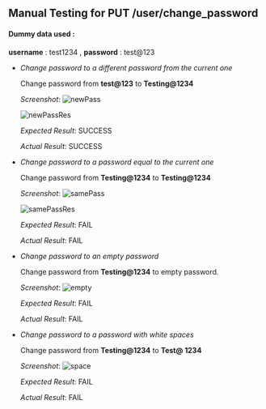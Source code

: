 ## Manual Testing for PUT /user/change_password


#### Dummy data used :
 **username** : test1234 , **password** : test@123


* _Change password to a different password from the current one_

    Change password from **test@123** to **Testing@1234**

     _Screenshot_:
    ![newPass](https://user-images.githubusercontent.com/64194946/92589746-a555f680-f2b8-11ea-8a90-8b551e03901b.png)

    ![newPassRes](https://user-images.githubusercontent.com/64194946/92589742-a424c980-f2b8-11ea-8172-4b436298f8f8.png)

     _Expected Result_: SUCCESS

     _Actual Result_: SUCCESS


* _Change password to a password equal to the current one_

    Change password from **Testing@1234** to **Testing@1234**

     _Screenshot_:
     ![samePass](https://user-images.githubusercontent.com/64194946/92589723-9ff8ac00-f2b8-11ea-81c9-f66342d91f91.png)

     ![samePassRes](https://user-images.githubusercontent.com/64194946/92589718-9d965200-f2b8-11ea-9950-d50930447d5a.png)

     _Expected Result_: FAIL

     _Actual Result_: FAIL


* _Change password to an empty password_

    Change password from **Testing@1234** to empty password.

     _Screenshot_:
      ![empty](https://user-images.githubusercontent.com/64194946/92595625-4b5a2e80-f2c2-11ea-8cbd-7696f38d4edc.png)

     _Expected Result_: FAIL

     _Actual Result_: FAIL


* _Change password to a password with white spaces_

    Change password from **Testing@1234** to **Test@ 1234**

     _Screenshot_:
      ![space](https://user-images.githubusercontent.com/64194946/92595820-92482400-f2c2-11ea-96d0-6cac0b8a343d.png)

     _Expected Result_: FAIL

     _Actual Result_: FAIL
